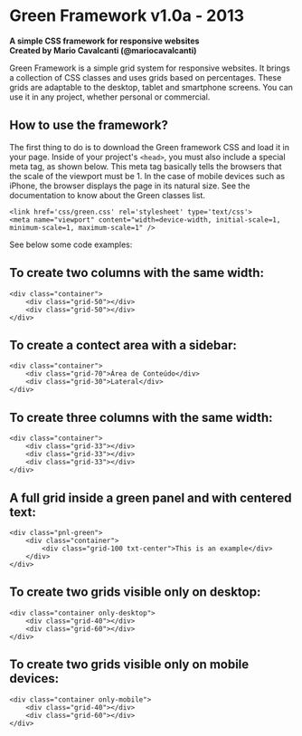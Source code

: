 Green Framework v1.0a - 2013
==============================================

**A simple CSS framework for responsive websites  
Created by Mario Cavalcanti (@mariocavalcanti)**

Green Framework is a simple grid system for responsive websites. It brings a collection of CSS classes and uses grids based on percentages. These grids are adaptable to the desktop, tablet and smartphone screens. You can use it in any project, whether personal or commercial.

How to use the framework?
--------------------------

The first thing to do is to download the Green framework CSS and load it in your page. Inside of your project's ```<head>```, you must also include a special meta tag, as shown below. This meta tag basically tells the browsers that the scale of the viewport must be 1. In the case of mobile devices such as iPhone, the browser displays the page in its natural size. See the documentation to know about the Green classes list.

    <link href='css/green.css' rel='stylesheet' type='text/css'>
    <meta name="viewport" content="width=device-width, initial-scale=1, minimum-scale=1, maximum-scale=1" />

See below some code examples:

To create two columns with the same width:
-------------------------------------------

    <div class="container">
        <div class="grid-50"></div>
        <div class="grid-50"></div>
    </div>

To create a contect area with a sidebar:
-----------------------------------------

    <div class="container">
        <div class="grid-70">Área de Conteúdo</div>
        <div class="grid-30">Lateral</div>
    </div>

To create three columns with the same width:
----------------------------------------------

    <div class="container">
        <div class="grid-33"></div>
        <div class="grid-33"></div>
        <div class="grid-33"></div>
    </div>

A full grid inside a green panel and with centered text:
-------------------------------------------------------------------------

    <div class="pnl-green">
        <div class="container">
            <div class="grid-100 txt-center">This is an example</div>
        </div>
    </div>

To create two grids visible only on desktop:
---------------------------------------------

    <div class="container only-desktop">
        <div class="grid-40"></div>
        <div class="grid-60"></div>
    </div>

To create two grids visible only on mobile devices:
----------------------------------------------------

    <div class="container only-mobile">
        <div class="grid-40"></div>
        <div class="grid-60"></div>
    </div>
